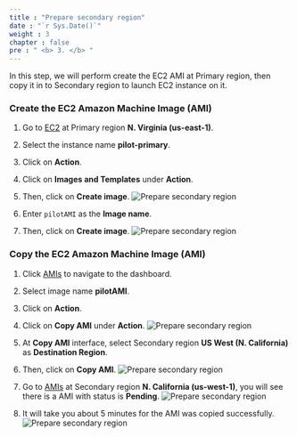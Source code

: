 ```yaml
---
title : "Prepare secondary region"
date : "`r Sys.Date()`"
weight : 3
chapter : false
pre : " <b> 3. </b> "
---
```


In this step, we will perform create the EC2 AMI at Primary region, then copy it in to Secondary region to launch EC2 instance on it.

### Create the EC2 Amazon Machine Image (AMI)
1. Go to [EC2](https://us-east-1.console.aws.amazon.com/ec2/home?region=us-east-1#Instances:v=3;$case=tags:true%5C,client:false;$regex=tags:false%5C,client:false) at Primary region **N. Virginia (us-east-1)**.

2. Select the instance name **pilot-primary**.
3. Click on **Action**.
4. Click on **Images and Templates** under **Action**.
5. Then, click on **Create image**.
![Prepare secondary region](/images/3.preparesecondaryregion/3.1preparesecondaryregion.png?width=90pc)

6. Enter ```pilotAMI``` as the **Image name**.
7. Then, click on **Create image**.
![Prepare secondary region](/images/3.preparesecondaryregion/3.2preparesecondaryregion.png?width=90pc)

### Copy the EC2 Amazon Machine Image (AMI)
1. Click [AMIs](https://us-east-1.console.aws.amazon.com/ec2/home?region=us-east-1#Images:visibility=owned-by-me) to navigate to the dashboard.
2. Select image name **pilotAMI**.
3. Click on **Action**.
4. Click on **Copy AMI** under **Action**.
![Prepare secondary region](/images/3.preparesecondaryregion/3.3preparesecondaryregion.png?width=90pc)

5. At **Copy AMI** interface, select Secondary region **US West (N. California)** as **Destination Region**.
6. Then, click on **Copy AMI**.
![Prepare secondary region](/images/3.preparesecondaryregion/3.4preparesecondaryregion.png?width=90pc)

7. Go to [AMIs](https://us-west-1.console.aws.amazon.com/ec2/home?region=us-west-1#Images:visibility=owned-by-me) at Secondary region **N. California (us-west-1)**, you will see there is a AMI with status is **Pending**.
![Prepare secondary region](/images/3.preparesecondaryregion/3.5preparesecondaryregion.png?width=90pc)

8. It will take you about 5 minutes for the AMI was copied successfully.
![Prepare secondary region](/images/3.preparesecondaryregion/3.6preparesecondaryregion.png?width=90pc)


